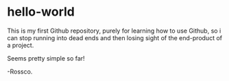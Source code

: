 # hello-world
This is my first Github repository, purely for learning how to use Github, so i can stop running into dead ends and then losing sight of the end-product of a project.

Seems pretty simple so far!

-Rossco.
